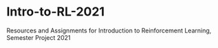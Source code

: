 # Intro-to-RL-2021
Resources and Assignments for Introduction to Reinforcement Learning, Semester Project 2021
